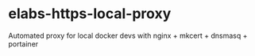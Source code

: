 # elabs-https-local-proxy
Automated proxy for local docker devs with nginx + mkcert + dnsmasq + portainer
